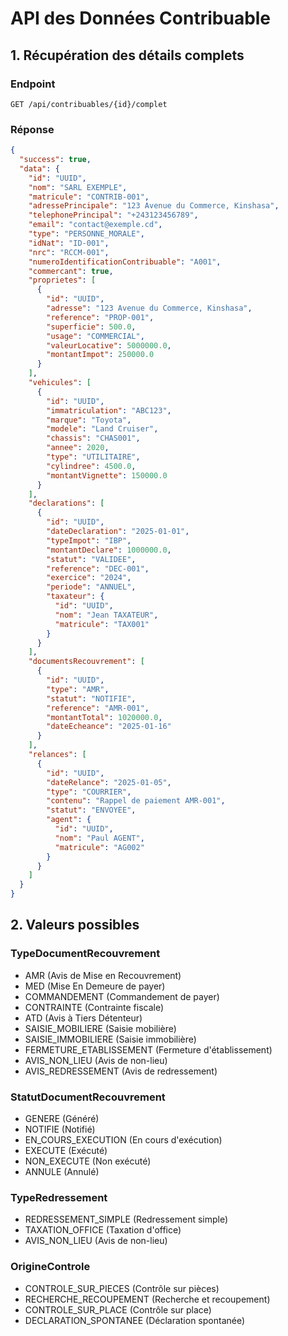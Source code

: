 # API des Données Contribuable

## 1. Récupération des détails complets

### Endpoint
```http
GET /api/contribuables/{id}/complet
```

### Réponse
```json
{
  "success": true,
  "data": {
    "id": "UUID",
    "nom": "SARL EXEMPLE",
    "matricule": "CONTRIB-001",
    "adressePrincipale": "123 Avenue du Commerce, Kinshasa",
    "telephonePrincipal": "+243123456789",
    "email": "contact@exemple.cd",
    "type": "PERSONNE_MORALE",
    "idNat": "ID-001",
    "nrc": "RCCM-001",
    "numeroIdentificationContribuable": "A001",
    "commercant": true,
    "proprietes": [
      {
        "id": "UUID",
        "adresse": "123 Avenue du Commerce, Kinshasa",
        "reference": "PROP-001",
        "superficie": 500.0,
        "usage": "COMMERCIAL",
        "valeurLocative": 5000000.0,
        "montantImpot": 250000.0
      }
    ],
    "vehicules": [
      {
        "id": "UUID",
        "immatriculation": "ABC123",
        "marque": "Toyota",
        "modele": "Land Cruiser",
        "chassis": "CHAS001",
        "annee": 2020,
        "type": "UTILITAIRE",
        "cylindree": 4500.0,
        "montantVignette": 150000.0
      }
    ],
    "declarations": [
      {
        "id": "UUID",
        "dateDeclaration": "2025-01-01",
        "typeImpot": "IBP",
        "montantDeclare": 1000000.0,
        "statut": "VALIDEE",
        "reference": "DEC-001",
        "exercice": "2024",
        "periode": "ANNUEL",
        "taxateur": {
          "id": "UUID",
          "nom": "Jean TAXATEUR",
          "matricule": "TAX001"
        }
      }
    ],
    "documentsRecouvrement": [
      {
        "id": "UUID",
        "type": "AMR",
        "statut": "NOTIFIE",
        "reference": "AMR-001",
        "montantTotal": 1020000.0,
        "dateEcheance": "2025-01-16"
      }
    ],
    "relances": [
      {
        "id": "UUID",
        "dateRelance": "2025-01-05",
        "type": "COURRIER",
        "contenu": "Rappel de paiement AMR-001",
        "statut": "ENVOYEE",
        "agent": {
          "id": "UUID",
          "nom": "Paul AGENT",
          "matricule": "AG002"
        }
      }
    ]
  }
}
```

## 2. Valeurs possibles

### TypeDocumentRecouvrement
- AMR (Avis de Mise en Recouvrement)
- MED (Mise En Demeure de payer)
- COMMANDEMENT (Commandement de payer)
- CONTRAINTE (Contrainte fiscale)
- ATD (Avis à Tiers Détenteur)
- SAISIE_MOBILIERE (Saisie mobilière)
- SAISIE_IMMOBILIERE (Saisie immobilière)
- FERMETURE_ETABLISSEMENT (Fermeture d'établissement)
- AVIS_NON_LIEU (Avis de non-lieu)
- AVIS_REDRESSEMENT (Avis de redressement)

### StatutDocumentRecouvrement
- GENERE (Généré)
- NOTIFIE (Notifié)
- EN_COURS_EXECUTION (En cours d'exécution)
- EXECUTE (Exécuté)
- NON_EXECUTE (Non exécuté)
- ANNULE (Annulé)

### TypeRedressement
- REDRESSEMENT_SIMPLE (Redressement simple)
- TAXATION_OFFICE (Taxation d'office)
- AVIS_NON_LIEU (Avis de non-lieu)

### OrigineControle
- CONTROLE_SUR_PIECES (Contrôle sur pièces)
- RECHERCHE_RECOUPEMENT (Recherche et recoupement)
- CONTROLE_SUR_PLACE (Contrôle sur place)
- DECLARATION_SPONTANEE (Déclaration spontanée)
